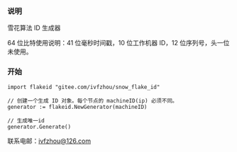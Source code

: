 ### 说明

雪花算法 ID 生成器

64 位比特使用说明：41 位毫秒时间戳，10 位工作机器 ID，12 位序列号，头一位未使用。

### 开始

```golang
import flakeid "gitee.com/ivfzhou/snow_flake_id"

// 创建一个生成 ID 对象。每个节点的 machineID(ip) 必须不同。
generator := flakeid.NewGenerator(machineID)

// 生成唯一id
generator.Generate()

```

联系电邮：ivfzhou@126.com

